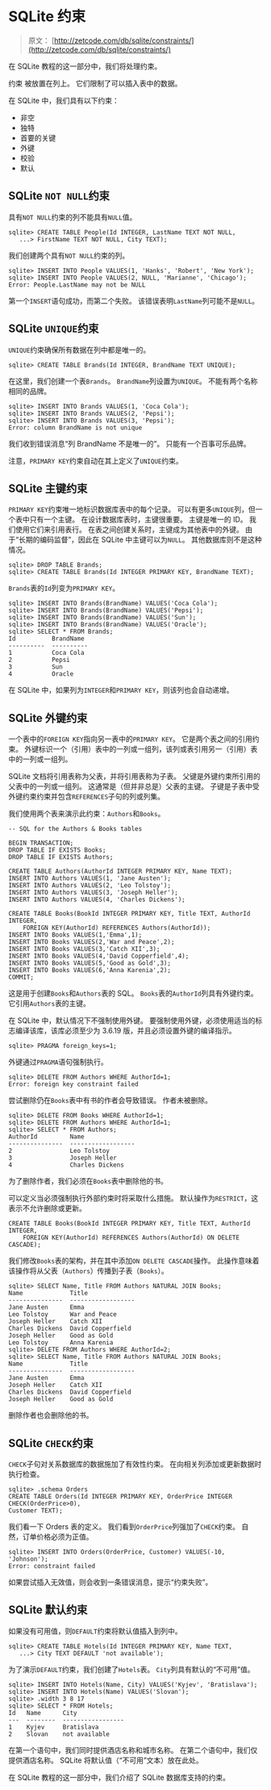 # SQLite 约束

> 原文： [http://zetcode.com/db/sqlite/constraints/](http://zetcode.com/db/sqlite/constraints/)

在 SQLite 教程的这一部分中，我们将处理约束。

约束 被放置在列上。 它们限制了可以插入表中的数据。

在 SQLite 中，我们具有以下约束：

*   非空
*   独特
*   首要的关键
*   外键
*   校验
*   默认

## SQLite `NOT NULL`约束

具有`NOT NULL`约束的列不能具有`NULL`值。

```
sqlite> CREATE TABLE People(Id INTEGER, LastName TEXT NOT NULL, 
   ...> FirstName TEXT NOT NULL, City TEXT);

```

我们创建两个具有`NOT NULL`约束的列。

```
sqlite> INSERT INTO People VALUES(1, 'Hanks', 'Robert', 'New York');
sqlite> INSERT INTO People VALUES(2, NULL, 'Marianne', 'Chicago');
Error: People.LastName may not be NULL

```

第一个`INSERT`语句成功，而第二个失败。 该错误表明`LastName`列可能不是`NULL`。

## SQLite `UNIQUE`约束

`UNIQUE`约束确保所有数据在列中都是唯一的。

```
sqlite> CREATE TABLE Brands(Id INTEGER, BrandName TEXT UNIQUE);

```

在这里，我们创建一个表`Brands`。 `BrandName`列设置为`UNIQUE`。 不能有两个名称相同的品牌。

```
sqlite> INSERT INTO Brands VALUES(1, 'Coca Cola');
sqlite> INSERT INTO Brands VALUES(2, 'Pepsi');
sqlite> INSERT INTO Brands VALUES(3, 'Pepsi');
Error: column BrandName is not unique

```

我们收到错误消息“列 BrandName 不是唯一的”。 只能有一个百事可乐品牌。

注意，`PRIMARY KEY`约束自动在其上定义了`UNIQUE`约束。

## SQLite 主键约束

`PRIMARY KEY`约束唯一地标识数据库表中的每个记录。 可以有更多`UNIQUE`列，但一个表中只有一个主键。 在设计数据库表时，主键很重要。 主键是唯一的 ID。 我们使用它们来引用表行。 在表之间创建关系时，主键成为其他表中的外键。 由于“长期的编码监督”，因此在 SQLite 中主键可以为`NULL`。 其他数据库则不是这种情况。

```
sqlite> DROP TABLE Brands;
sqlite> CREATE TABLE Brands(Id INTEGER PRIMARY KEY, BrandName TEXT);

```

`Brands`表的`Id`列变为`PRIMARY KEY`。

```
sqlite> INSERT INTO Brands(BrandName) VALUES('Coca Cola');
sqlite> INSERT INTO Brands(BrandName) VALUES('Pepsi');
sqlite> INSERT INTO Brands(BrandName) VALUES('Sun');
sqlite> INSERT INTO Brands(BrandName) VALUES('Oracle');
sqlite> SELECT * FROM Brands;
Id          BrandName 
----------  ----------
1           Coca Cola 
2           Pepsi     
3           Sun       
4           Oracle   

```

在 SQLite 中，如果列为`INTEGER`和`PRIMARY KEY`，则该列也会自动递增。

## SQLite 外键约束

一个表中的`FOREIGN KEY`指向另一表中的`PRIMARY KEY`。 它是两个表之间的引用约束。 外键标识一个（引用）表中的一列或一组列，该列或表引用另一（引用）表中的一列或一组列。

SQLite 文档将引用表称为父表，并将引用表称为子表。 父键是外键约束所引用的父表中的一列或一组列。 这通常是（但并非总是）父表的主键。 子键是子表中受外键约束约束并包含`REFERENCES`子句的列或列集。

我们使用两个表来演示此约束：`Authors`和`Books`。

```
-- SQL for the Authors & Books tables

BEGIN TRANSACTION;
DROP TABLE IF EXISTS Books;
DROP TABLE IF EXISTS Authors;

CREATE TABLE Authors(AuthorId INTEGER PRIMARY KEY, Name TEXT);
INSERT INTO Authors VALUES(1, 'Jane Austen');
INSERT INTO Authors VALUES(2, 'Leo Tolstoy');
INSERT INTO Authors VALUES(3, 'Joseph Heller');
INSERT INTO Authors VALUES(4, 'Charles Dickens');

CREATE TABLE Books(BookId INTEGER PRIMARY KEY, Title TEXT, AuthorId INTEGER, 
    FOREIGN KEY(AuthorId) REFERENCES Authors(AuthorId));
INSERT INTO Books VALUES(1,'Emma',1);
INSERT INTO Books VALUES(2,'War and Peace',2);
INSERT INTO Books VALUES(3,'Catch XII',3);
INSERT INTO Books VALUES(4,'David Copperfield',4);
INSERT INTO Books VALUES(5,'Good as Gold',3);
INSERT INTO Books VALUES(6,'Anna Karenia',2);
COMMIT;

```

这是用于创建`Books`和`Authors`表的 SQL。 `Books`表的`AuthorId`列具有外键约束。 它引用`Authors`表的主键。

在 SQLite 中，默认情况下不强制使用外键。 要强制使用外键，必须使用适当的标志编译该库，该库必须至少为 3.6.19 版，并且必须设置外键的编译指示。

```
sqlite> PRAGMA foreign_keys=1;

```

外键通过`PRAGMA`语句强制执行。

```
sqlite> DELETE FROM Authors WHERE AuthorId=1;
Error: foreign key constraint failed

```

尝试删除仍在`Books`表中有书的作者会导致错误。 作者未被删除。

```
sqlite> DELETE FROM Books WHERE AuthorId=1;
sqlite> DELETE FROM Authors WHERE AuthorId=1;
sqlite> SELECT * FROM Authors;
AuthorId         Name              
---------------  ------------------
2                Leo Tolstoy       
3                Joseph Heller     
4                Charles Dickens 

```

为了删除作者，我们必须在`Books`表中删除他的书。

可以定义当必须强制执行外部约束时将采取什么措施。 默认操作为`RESTRICT`，这表示不允许删除或更新。

```
CREATE TABLE Books(BookId INTEGER PRIMARY KEY, Title TEXT, AuthorId INTEGER, 
    FOREIGN KEY(AuthorId) REFERENCES Authors(AuthorId) ON DELETE CASCADE);

```

我们修改`Books`表的架构，并在其中添加`ON DELETE CASCADE`操作。 此操作意味着该操作将从父表（`Authors`）传播到子表（`Books`）。

```
sqlite> SELECT Name, Title FROM Authors NATURAL JOIN Books;
Name             Title             
---------------  ------------------
Jane Austen      Emma              
Leo Tolstoy      War and Peace     
Joseph Heller    Catch XII         
Charles Dickens  David Copperfield 
Joseph Heller    Good as Gold      
Leo Tolstoy      Anna Karenia      
sqlite> DELETE FROM Authors WHERE AuthorId=2;
sqlite> SELECT Name, Title FROM Authors NATURAL JOIN Books;
Name             Title             
---------------  ------------------
Jane Austen      Emma              
Joseph Heller    Catch XII         
Charles Dickens  David Copperfield 
Joseph Heller    Good as Gold   

```

删除作者也会删除他的书。

## SQLite `CHECK`约束

`CHECK`子句对关系数据库的数据施加了有效性约束。 在向相关列添加或更新数据时执行检查。

```
sqlite> .schema Orders
CREATE TABLE Orders(Id INTEGER PRIMARY KEY, OrderPrice INTEGER CHECK(OrderPrice>0), 
Customer TEXT);

```

我们看一下 Orders 表的定义。 我们看到`OrderPrice`列强加了`CHECK`约束。 自然，订单价格必须为正值。

```
sqlite> INSERT INTO Orders(OrderPrice, Customer) VALUES(-10, 'Johnson');
Error: constraint failed

```

如果尝试插入无效值，则会收到一条错误消息，提示“约束失败”。

## SQLite 默认约束

如果没有可用值，则`DEFAULT`约束将默认值插入到列中。

```
sqlite> CREATE TABLE Hotels(Id INTEGER PRIMARY KEY, Name TEXT, 
   ...> City TEXT DEFAULT 'not available');

```

为了演示`DEFAULT`约束，我们创建了`Hotels`表。 `City`列具有默认的“不可用”值。

```
sqlite> INSERT INTO Hotels(Name, City) VALUES('Kyjev', 'Bratislava');
sqlite> INSERT INTO Hotels(Name) VALUES('Slovan');
sqlite> .width 3 8 17
sqlite> SELECT * FROM Hotels;
Id   Name      City             
---  --------  -----------------
1    Kyjev     Bratislava       
2    Slovan    not available 

```

在第一个语句中，我们同时提供酒店名称和城市名称。 在第二个语句中，我们仅提供酒店名称。 SQLite 将默认值（“不可用”文本）放在此处。

在 SQLite 教程的这一部分中，我们介绍了 SQLite 数据库支持的约束。